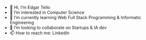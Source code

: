 - 👋 Hi, I’m Edgar Tello
- 👀 I’m interested in Computer Science
- 🌱 I’m currently learning Web Full Stack Programming & Informatic Engineering
- 💞️ I’m looking to collaborate on Startups & IA dev
- 📫 How to reach me: LinkedIn

<!---
edgartellom/edgartellom is a ✨ special ✨ repository because its `README.md` (this file) appears on your GitHub profile.
You can click the Preview link to take a look at your changes.
--->
